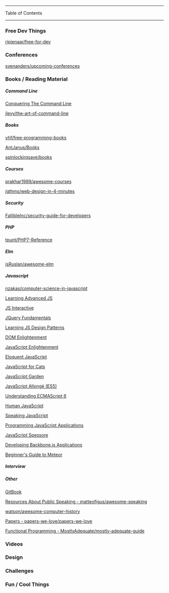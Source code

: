 ***
Table of Contents

[]()

***
### Free Dev Things
[ripienaar/free-for-dev](https://github.com/ripienaar/free-for-dev)
### Conferences
[svenanders/upcoming-conferences](https://github.com/svenanders/upcoming-conferences)
### Books / Reading Material
##### Command Line
[Conquering The Command Line](http://conqueringthecommandline.com/book)

[jlevy/the-art-of-command-line](https://github.com/jlevy/the-art-of-command-line)
##### Books
[vhf/free-programming-books](https://github.com/vhf/free-programming-books)

[AntJanus/Books](https://github.com/AntJanus/Books)

[spinlockirqsave/books](https://github.com/spinlockirqsave/books)
##### Courses
[prakhar1989/awesome-courses](https://github.com/prakhar1989/awesome-courses)

[jgthms/web-design-in-4-minutes](https://github.com/jgthms/web-design-in-4-minutes)
##### Security
[FallibleInc/security-guide-for-developers](https://github.com/FallibleInc/security-guide-for-developers)
##### PHP
[tpunt/PHP7-Reference](https://github.com/tpunt/PHP7-Reference)
##### Elm
[isRuslan/awesome-elm](https://github.com/isRuslan/awesome-elm)
##### Javascript
[nzakas/computer-science-in-javascript](https://github.com/nzakas/computer-science-in-javascript)

[](https://github.com/getify/You-Dont-Know-JS)

[](https://github.com/mixu/singlepageappbook)

[Learning Advanced JS](http://ejohn.org/apps/learn/)

[JS Interactive](http://www.percederberg.net/software/jsi/)

[JQuery Fundamentals](http://jqfundamentals.com/)

[Learning JS Design Patterns](https://addyosmani.com/resources/essentialjsdesignpatterns/book/)

[DOM Enlightenment](http://domenlightenment.com/)

[JavaScript Enlightenment](http://www.javascriptenlightenment.com/)

[Eloquent JavaScript](http://eloquentjavascript.net/)

[JavaScript for Cats](http://jsforcats.com/)

[JavaScript Garden](http://bonsaiden.github.io/JavaScript-Garden/)

[JavaScript Allongé (ES5)](https://leanpub.com/javascript-allonge/read)

[Understanding ECMAScript 6](https://leanpub.com/understandinges6/read)

[Human JavaScript](http://read.humanjavascript.com/)

[Speaking JavaScript](http://speakingjs.com/es5/index.html)

[Programming JavaScript Applications](http://chimera.labs.oreilly.com/books/1234000000262/index.html)

[JavaScript Spessore](https://leanpub.com/javascript-spessore/read)

[Developing Backbone.js Applications](https://addyosmani.com/backbone-fundamentals/)

[Beginner's Guide to Meteor](http://meteortips.com/first-meteor-tutorial/)
##### Interview
##### Other
[GitBook](https://www.gitbook.com/@gitbookio)

[Resources About Public Speaking - matteofigus/awesome-speaking](https://github.com/matteofigus/awesome-speaking)

[watson/awesome-computer-history](https://github.com/watson/awesome-computer-history)

[Papers - papers-we-love/papers-we-love](https://github.com/papers-we-love/papers-we-love)

[Functional Programming - MostlyAdequate/mostly-adequate-guide](https://github.com/MostlyAdequate/mostly-adequate-guide)
### Videos
### Design
### Challenges
### Fun / Cool Things
